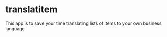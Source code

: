 # translatitem
This app is to save your time translating lists of items to your own business language
